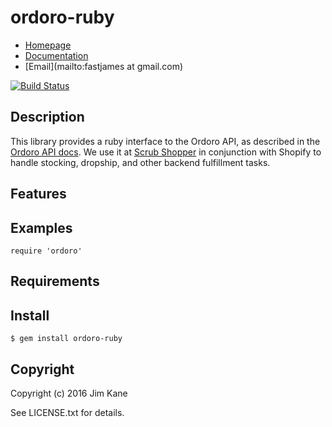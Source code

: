 # ordoro-ruby

* [Homepage](https://github.com/geminimvp/ordoro-ruby)
* [Documentation](http://rubydoc.info/gems/ordoro-ruby/frames)
* [Email](mailto:fastjames at gmail.com)

[![Build Status](https://secure.travis-ci.org//ordoro-ruby.svg?branch=master)](https://travis-ci.org//ordoro-ruby)

## Description

This library provides a ruby interface to the Ordoro API, as described in the [Ordoro API docs](http://docs.ordoro.apiary.io/).
We use it at [Scrub Shopper](https://www.scrubshopper.com/) in conjunction with Shopify to handle stocking, dropship, and other
backend fulfillment tasks.

## Features

## Examples

    require 'ordoro'

## Requirements

## Install

    $ gem install ordoro-ruby

## Copyright

Copyright (c) 2016 Jim Kane

See LICENSE.txt for details.
